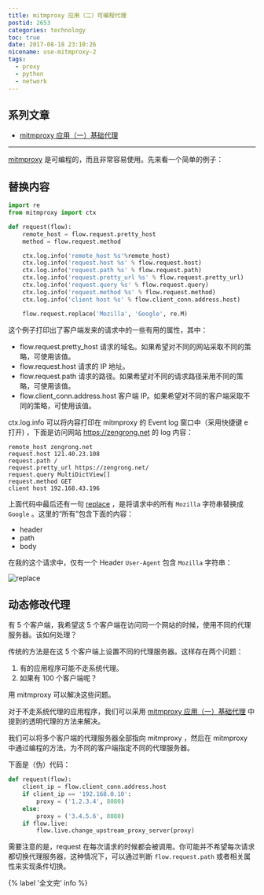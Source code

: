 ```yaml
---
title: mitmproxy 应用（二）可编程代理
postid: 2653
categories: technology
toc: true
date: 2017-08-18 23:10:26
nicename: use-mitmproxy-2
tags:
  - proxy
  - python
  - network
---
```


## 系列文章

- [mitmproxy 应用（一）基础代理][1]

----

[mitmproxy][1] 是可编程的，而且非常容易使用。先来看一个简单的例子： <!--more-->

## 替换内容

``` python
import re
from mitmproxy import ctx

def request(flow):
    remote_host = flow.request.pretty_host
    method = flow.request.method

    ctx.log.info('remote_host %s'%remote_host)
    ctx.log.info('request.host %s' % flow.request.host)
    ctx.log.info('request.path %s' % flow.request.path)
    ctx.log.info('request.pretty_url %s' % flow.request.pretty_url)
    ctx.log.info('request.query %s' % flow.request.query)
    ctx.log.info('request.method %s' % flow.request.method)
    ctx.log.info('client host %s' % flow.client_conn.address.host)

    flow.request.replace('Mozilla', 'Google', re.M)
```

这个例子打印出了客户端发来的请求中的一些有用的属性，其中：

- flow.request.pretty_host 请求的域名。如果希望对不同的网站采取不同的策略，可使用该值。
- flow.request.host 请求的 IP 地址。
- flow.request.path 请求的路径。如果希望对不同的请求路径采用不同的策略，可使用该值。
- flow.client_conn.address.host 客户端 IP。如果希望对不同的客户端采取不同的策略，可使用该值。

ctx.log.info 可以将内容打印在 mitmproxy 的 Event log 窗口中（采用快捷键 e 打开) ，下面是访问网站 <https://zengrong.net> 的 log 内容：

```
remote_host zengrong.net
request.host 121.40.23.108
request.path /
request.pretty_url https://zengrong.net/
request.query MultiDictView[]
request.method GET
client host 192.168.43.196
```

上面代码中最后还有一句 [replace][3] ，是将请求中的所有 `Mozilla` 字符串替换成 `Google` 。这里的“所有”包含下面的内容：

- header
- path
- body

在我的这个请求中，仅有一个 Header `User-Agent` 包含 `Mozilla` 字符串：

![replace][mitmreplace]

## 动态修改代理

有 5 个客户端，我希望这 5 个客户端在访问同一个网站的时候，使用不同的代理服务器。该如何处理？

传统的方法是在这 5 个客户端上设置不同的代理服务器。这样存在两个问题：

1. 有的应用程序可能不走系统代理。
2. 如果有 100 个客户端呢？

用 mitmproxy 可以解决这些问题。

对于不走系统代理的应用程序，我们可以采用 [mitmproxy 应用（一）基础代理][1] 中提到的透明代理的方法来解决。

我们可以将多个客户端的代理服务器全部指向 mitmproxy ，然后在 mitmproxy 中通过编程的方法，为不同的客户端指定不同的代理服务器。

下面是（伪）代码：

``` python
def request(flow):
    client_ip = flow.client_conn.address.host
    if client_ip == '192.168.0.10':
        proxy = ('1.2.3.4', 8080)
    else:
        proxy = ('3.4.5.6', 8080)
    if flow.live:
        flow.live.change_upstream_proxy_server(proxy)
```

需要注意的是，request 在每次请求的时候都会被调用。你可能并不希望每次请求都切换代理服务器，这种情况下，可以通过判断 `flow.request.path` 或者相关属性来实现条件切换。

{% label '全文完' info %}

[1]: https://blog.zengrong.net/post/2652.html
[2]: https://mitmproxy.org/
[3]: http://docs.mitmproxy.org/en/stable/_modules/mitmproxy/net/http/request.html?highlight=replace
[mitmreplace]: /uploads/2017/08/mitmreplace.png
